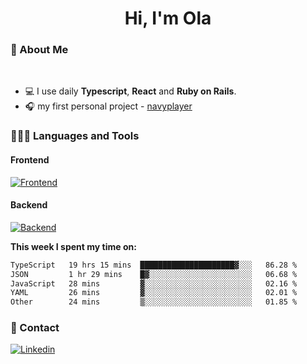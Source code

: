 <h1 align="center">Hi, I'm Ola</h1>

### 💅 About Me

<br/>

- 💻 I use daily **Typescript**, **React** and **Ruby on Rails**.
- 🎧 my first personal project - [navyplayer](https://navyplayer.netlify.app/)

### 👩🏻‍💻 Languages and Tools

#### Frontend

[![Frontend](https://skillicons.dev/icons?i=react,nextjs,ts,js,html,css,scss,tailwind)](https://skillicons.dev)

#### Backend
[![Backend](https://skillicons.dev/icons?i=nodejs,express,nestjs,rails,graphql)](https://skillicons.dev)

**This week I spent my time on:**

<!--START_SECTION:waka-->

```txt
TypeScript   19 hrs 15 mins  █████████████████████▓░░░   86.28 %
JSON         1 hr 29 mins    █▓░░░░░░░░░░░░░░░░░░░░░░░   06.68 %
JavaScript   28 mins         ▓░░░░░░░░░░░░░░░░░░░░░░░░   02.16 %
YAML         26 mins         ▓░░░░░░░░░░░░░░░░░░░░░░░░   02.01 %
Other        24 mins         ▒░░░░░░░░░░░░░░░░░░░░░░░░   01.85 %
```

<!--END_SECTION:waka-->

### 📨 Contact
  
[![Linkedin](https://skillicons.dev/icons?i=linkedin)](https://linkedin.com/in/aleksandra-kamińska)
